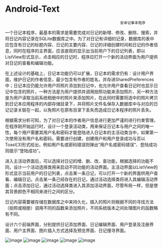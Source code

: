 # Android-Text

                                                         安卓记事本程序

一个日记本程序，最基本的需求是需要完成对日记的新增、修改、删除、搜索，并将日记内容记录在SQLite数据库之中。为了对日记有详细的记录，数据库的表中应包含有日记的标题内容、日记的主要内容、日记的详细创建时间和日记的作者信息，同时在程序的主界面，应该直观的显示出当前用户下的日记列表，即以ListView形式显示，点击相应的日记时，程序应打开一个新的活动界面为用户提供对日记的查看和编辑功能。

在上述设计的基础上，日记本功能仍可以扩展，日记本的需求仍有：设计用户界面，维护日记的作者信息，最少包含有作者的姓名，并存进SharedPreferences中；日记本应仍能允许用户将照片添加到日记中，也允许用户查看日记时也显示日记中包含的照片，一种方法是为用户提供并调用拍照功能来添加照片、另一种方法是为用户读取当前系统相册中的照片来添加照片，在此同时需要将选中的照片拷贝到日记本应用程序的内部存储目录下，并将照片文件名保存入数据库中与对应的日记记录关联在一起，以免照片在原有目录下丢失而造成日记本程序的照片丢失。

根据需求分析可知，为了对日记本的作者用户信息进行更加严谨的进行约束管理，在程序刚开始运行时，设计一个登录活动类，用来保证日记本与用户之间的唯一性，每个用户需要其用户名和密码才能登陆进入日记本的主活动类当中，如果第一次使用没有用户名和密码，需要进行创建，创建用户和用户登录成功与否以Toast[3]形式给出，例如用户名或密码错误则弹出“用户名或密码错误”、登陆成功则提示“登陆成功”。

进入主活动界面后，可以选择对日记的增、删、改、查功能，根据选择的功能不同，设计一个活动选择类用来启动不同功能的活动界面。主活动界面以ListView的形式显示当前用户的日记列表，点击某一条日记，可以打开一个新的界面供用户查看、编辑日记。点击某一条己经存在的日记，通过活动选择类将进入其编辑活动界面；点击添加日记，通过活动选择类进入其添加活动界面，尽管布局一样，但是使其背景颜色不相同来进行之间的区分。

日记内容需要被存储在数据库之中来持久化，插入的照片则根据不同的寻找方法（拍照或相册）调用不同的函数来添加照片，不同系统版本之间处理图片的函数略有不同。

设计六个前端界面，分别提供日记添加界面、日记编辑界面、用户登录及注册界面、用户主界面、图片插入方式选择及预览界面、日记搜寻界面。

![image](https://user-images.githubusercontent.com/73420535/150101673-6d95a98e-b9bf-4c85-9a38-4ff83d9ca2ac.png)
![image](https://user-images.githubusercontent.com/73420535/150101700-ae9baa61-4bcb-4a4d-b956-6f81e01ff5c8.png)
![image](https://user-images.githubusercontent.com/73420535/150101712-cdbc8cdc-5ef4-46d3-adf4-15b986b71895.png)
![image](https://user-images.githubusercontent.com/73420535/150101731-63b4c0f9-ef45-43ce-a9c5-65ada2d34c3b.png)
![image](https://user-images.githubusercontent.com/73420535/150101750-09c0862f-821a-46b2-a69b-1f4b3d53709f.png)
